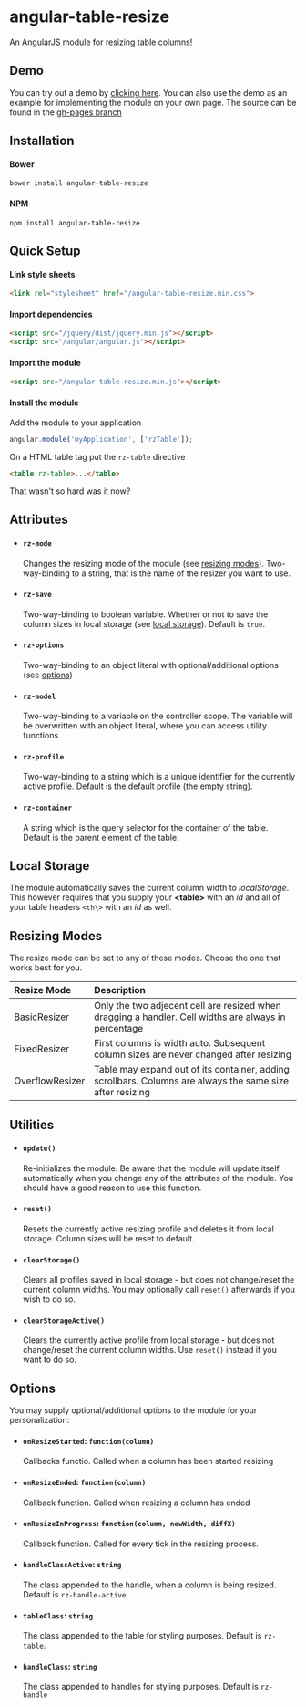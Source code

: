 # angular-table-resize
An AngularJS module for resizing table columns!

## Demo
You can try out a demo by [clicking here](https://tympanix.github.io/angular-table-resize/). You can also use the demo as an example for implementing the module on your own page. The source can be found in the [gh-pages branch](https://github.com/Tympanix/angular-table-resize/tree/gh-pages)

## Installation
#### Bower
```
bower install angular-table-resize
```
#### NPM
```
npm install angular-table-resize
```

## Quick Setup
#### Link style sheets
```html
<link rel="stylesheet" href="/angular-table-resize.min.css">
```

#### Import dependencies
```html
<script src="/jquery/dist/jquery.min.js"></script>
<script src="/angular/angular.js"></script>
```

#### Import the module
```html
<script src="/angular-table-resize.min.js"></script>
```

#### Install the module
Add the module to your application
```javascript
angular.module('myApplication', ['rzTable']);
```

On a HTML table tag put the `rz-table` directive
```html
<table rz-table>...</table>
```

That wasn't so hard was it now?

## Attributes
* #### `rz-mode`
  Changes the resizing mode of the module (see [resizing modes](#resizing-modes)). Two-way-binding to a string, that is the name of the resizer you want to use.
  
* #### `rz-save`
  Two-way-binding to boolean variable. Whether or not to save the column sizes in local storage (see [local storage](#local-storage)). Default is `true`.
  
* #### `rz-options`
  Two-way-binding to an object literal with optional/additional options (see [options](#options))
  
* #### `rz-model`
  Two-way-binding to a variable on the controller scope. The variable will be overwritten with an object literal, where you can access utility functions
  
* #### `rz-profile`
  Two-way-binding to a string which is a unique identifier for the currently active profile. Default is the default profile (the empty string).
  
* #### `rz-container`
  A string which is the query selector for the container of the table. Default is the parent element of the table.
  
## Local Storage
The module automatically saves the current column width to *localStorage*. This however requires that you supply your **\<table\>** with an *id* and all of your table headers `<th\>` with an *id* as well.

## Resizing Modes
The resize mode can be set to any of these modes. Choose the one that works best for you.

| Resize Mode       | Description          |
| :---------------- |:--------------|
| BasicResizer      | Only the two adjecent cell are resized when dragging a handler. Cell widths are always in percentage          |
| FixedResizer      | First columns is width auto. Subsequent column sizes are never changed after resizing                         |
| OverflowResizer   | Table may expand out of its container, adding scrollbars. Columns are always the same size after resizing     |

## Utilities
* #### `update()`
  Re-initializes the module. Be aware that the module will update itself automatically when you change any of the attributes of the module. You should have a good reason to use this function.
  
* #### `reset()`
  Resets the currently active resizing profile and deletes it from local storage. Column sizes will be reset to default.
  
* #### `clearStorage()`
  Clears all profiles saved in local storage - but does not change/reset the current column widths. You may optionally call `reset()` afterwards if you wish to do so.
  
* #### `clearStorageActive()`
  Clears the currently active profile from local storage - but does not change/reset the current column widths. Use `reset()` instead if you want to do so.

## Options
You may supply optional/additional options to the module for your personalization:

* #### `onResizeStarted`: `function(column)`
  Callbacks functio. Called when a column has been started resizing
  
* #### `onResizeEnded`: `function(column)`
  Callback function. Called when resizing a column has ended
  
* #### `onResizeInProgress`: `function(column, newWidth, diffX)`
  Callback function. Called for every tick in the resizing process.
  
* #### `handleClassActive`: `string`
  The class appended to the handle, when a column is being resized. Default is `rz-handle-active`.
  
* #### `tableClass`: `string`
  The class appended to the table for styling purposes. Default is `rz-table`.
  
* #### `handleClass`: `string`
  The class appended to handles for styling purposes. Default is `rz-handle`

